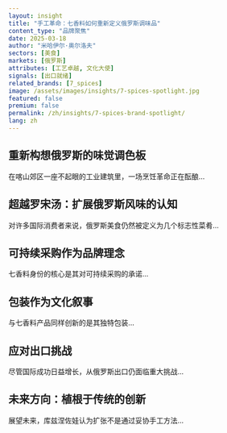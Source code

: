 ```yaml
---
layout: insight
title: "手工革命：七香料如何重新定义俄罗斯调味品"
content_type: "品牌聚焦"
date: 2025-03-18
author: "米哈伊尔·奥尔洛夫"
sectors: [美食]
markets: [俄罗斯]
attributes: [工艺卓越, 文化大使]
signals: [出口就绪]
related_brands: [7_spices]
image: /assets/images/insights/7-spices-spotlight.jpg
featured: false
premium: false
permalink: /zh/insights/7-spices-brand-spotlight/
lang: zh
---
```


## 重新构想俄罗斯的味觉调色板

在喀山郊区一座不起眼的工业建筑里，一场烹饪革命正在酝酿...

## 超越罗宋汤：扩展俄罗斯风味的认知

对许多国际消费者来说，俄罗斯美食仍然被定义为几个标志性菜肴...

## 可持续采购作为品牌理念

七香料身份的核心是其对可持续采购的承诺...

## 包装作为文化叙事

与七香料产品同样创新的是其独特包装...

## 应对出口挑战

尽管国际成功日益增长，从俄罗斯出口仍面临重大挑战...

## 未来方向：植根于传统的创新

展望未来，库兹涅佐娃认为扩张不是通过妥协手工方法...